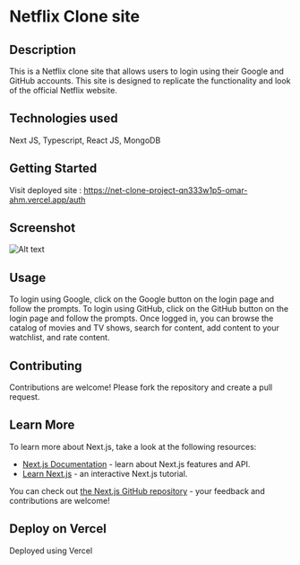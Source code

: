 # Netflix Clone site

## Description 
This is a Netflix clone site that allows users to login using their Google and GitHub accounts. This site is designed to replicate the functionality and look of the official Netflix website.

## Technologies used 
Next JS, Typescript, React JS, MongoDB
## Getting Started

Visit deployed site : https://net-clone-project-qn333w1p5-omar-ahm.vercel.app/auth

## Screenshot

![Alt text](public/images/Screenshot%202023-04-19%20at%2021.17.38.png)

## Usage
To login using Google, click on the Google button on the login page and follow the prompts.
To login using GitHub, click on the GitHub button on the login page and follow the prompts.
Once logged in, you can browse the catalog of movies and TV shows, search for content, add content to your watchlist, and rate content.

## Contributing 
Contributions are welcome! Please fork the repository and create a pull request.

## Learn More

To learn more about Next.js, take a look at the following resources:

- [Next.js Documentation](https://nextjs.org/docs) - learn about Next.js features and API.
- [Learn Next.js](https://nextjs.org/learn) - an interactive Next.js tutorial.

You can check out [the Next.js GitHub repository](https://github.com/vercel/next.js/) - your feedback and contributions are welcome!

## Deploy on Vercel

Deployed using Vercel 
